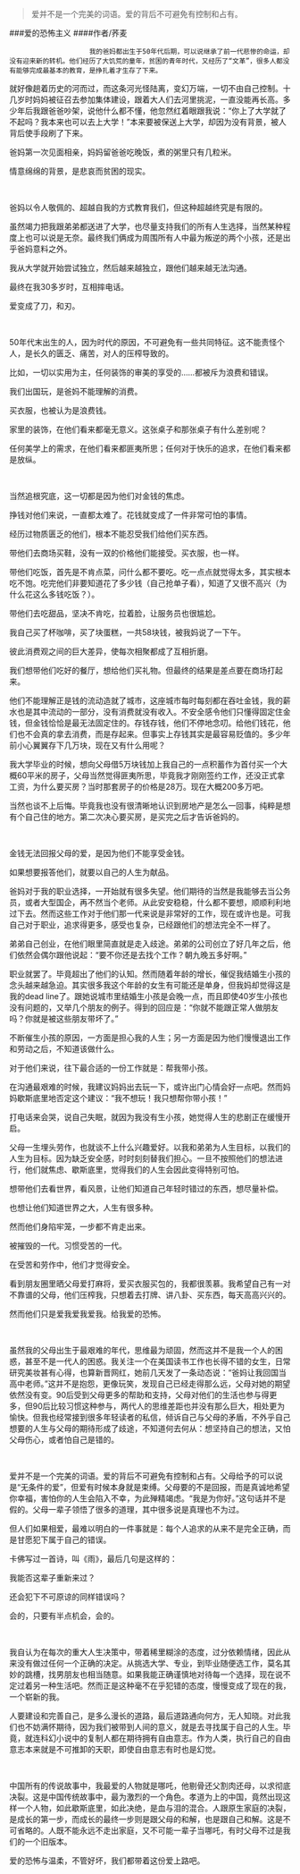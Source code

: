 > 爱并不是一个完美的词语。爱的背后不可避免有控制和占有。

###爱的恐怖主义
####作者/荞麦

						我的爸妈都出生于50年代后期，可以说继承了前一代悲惨的命运，却没有迎来新的转机。他们经历了大饥荒的童年，贫困的青年时代，又经历了“文革”，很多人都没有能够完成最基本的教育，是挣扎着才生存了下来。
就好像趟着历史的河而过，而这条河光怪陆离，变幻万端，一切不由自己控制。十几岁时妈妈被征召去参加集体建设，跟着大人们去河里挑泥，一直没能再长高。多少年后我跟爸爸吵架，说他什么都不懂，他忽然红着眼跟我说：“你上了大学就了不起吗？我本来也可以去上大学！”本来要被保送上大学，却因为没有背景，被人背后使手段刷了下来。
爸妈第一次见面相亲，妈妈留爸爸吃晚饭，煮的粥里只有几粒米。
情意绵绵的背景，是悲哀而贫困的现实。
 
爸妈以令人敬佩的、超越自我的方式教育我们，但这种超越终究是有限的。
虽然竭力把我跟弟弟都送进了大学，也尽量支持我们的所有人生选择，当然某种程度上也可以说是无奈。最终我们俩成为周围所有人中最为叛逆的两个小孩，还是出乎爸妈意料之外。
我从大学就开始尝试独立，然后越来越独立，跟他们越来越无法沟通。
最终在我30多岁时，互相摔电话。
爱变成了刀，和刃。
 
50年代末出生的人，因为时代的原因，不可避免有一些共同特征。这不能责怪个人，是长久的匮乏、痛苦，对人的压榨导致的。
比如，一切以实用为主，任何装饰的审美的享受的……都被斥为浪费和错误。
我们出国玩，是爸妈不能理解的消费。
买衣服，也被认为是浪费钱。
家里的装饰，在他们看来都毫无意义。这张桌子和那张桌子有什么差别呢？
任何美学上的需求，在他们看来都匪夷所思；任何对于快乐的追求，在他们看来都是放纵。
 
当然追根究底，这一切都是因为他们对金钱的焦虑。
挣钱对他们来说，一直都太难了。花钱就变成了一件非常可怕的事情。
经历过物质匮乏的他们，根本不能忍受我们给他们买东西。
带他们去商场买鞋，没有一双的价格他们能接受。买衣服，也一样。
带他们吃饭，首先是不肯点菜，问什么都不要吃。吃一点点就觉得太多，其实根本吃不饱。吃完他们非要知道花了多少钱（自己抢单子看），知道了又很不高兴（为什么花这么多钱吃饭？）。
带他们去吃甜品，坚决不肯吃，拉着脸，让服务员也很尴尬。
我自己买了杯咖啡，买了块蛋糕，一共58块钱，被我妈说了一下午。
彼此消费观之间的巨大差异，使每次相聚都成了互相折磨。
我们想带他们吃好的餐厅，想给他们买礼物。但最终的结果是差点要在商场打起来。
他们不能理解正是钱的流动造就了城市，这座城市每时每刻都在吞吐金钱，我的薪水也是其中流动的一部分，没有消费就没有收入。不安全感令他们只懂得固定住金钱，但金钱恰恰是最无法固定住的。存钱存钱，他们不停地念叨。给他们钱花，他们也不会真的拿去消费，而是存起来。但事实上存钱其实是最容易贬值的。多少年前小心翼翼存下几万块，现在又有什么用呢？
我大学毕业的时候，想向父母借5万块钱加上我自己的一点积蓄作为首付买一个大概60平米的房子，父母当然觉得匪夷所思，毕竟我才刚刚签约工作，还没正式拿工资，为什么要买房？当时那套房子的价格是28万。现在大概200多万吧。
当然也谈不上后悔。毕竟我也没有很清晰地认识到房地产是怎么一回事，纯粹是想有个自己住的地方。第二次决心要买房，是买完之后才告诉爸妈的。
 
金钱无法回报父母的爱，是因为他们不能享受金钱。
如果想要报答他们，就要以自己的人生为献品。
爸妈对于我的职业选择，一开始就有很多失望。他们期待的当然是我能够去当公务员，或者大型国企，再不然当个老师。从此安安稳稳，什么都不要想，顺顺利利地过下去。然而这些工作对于他们那一代来说是非常好的工作，现在或许也是。可我自己对于职业，追求得更多，感受也复杂，已经跟他们的想法完全不一样了。
弟弟自己创业，在他们眼里简直就是走入歧途。弟弟的公司创立了好几年之后，他们依然会偶尔跟他说起：“要不你还是去找个工作？朝九晚五多好啊。”
职业就罢了。毕竟超出了他们的认知。然而随着年龄的增长，催促我结婚生小孩的念头越来越急迫。其实很多我这个年龄的女生有可能还是单身，但我妈却觉得这是我的dead line了。跟她说城市里结婚生小孩是会晚一点，而且即使40岁生小孩也没有问题的，又举几个朋友的例子。得到的回应是：“你就不能跟正常人做朋友吗？你就是被这些朋友带坏了。”
不断催生小孩的原因，一方面是担心我的人生；另一方面是因为他们慢慢退出工作和劳动之后，不知道该做什么。
对于他们来说，往下最合适的一份工作就是：帮我带小孩。
在沟通最艰难的时候，我建议妈妈出去玩一下，或许出门心情会好一点吧。然而妈妈歇斯底里地否定这个建议：“我不想玩！我只想帮你带小孩！”
打电话来会哭，说自己失眠，就因为我没有生小孩，她觉得人生的悲剧正在缓慢开启。
父母一生埋头劳作，也就谈不上什么兴趣爱好。以我和弟弟为人生目标，以我们的人生为目标。因为缺乏安全感，时时刻刻替我们担心。一旦不按照他们的想法进行，他们就焦虑、歇斯底里，觉得我们的人生会因此变得特别可怕。
想带他们去看世界，看风景，让他们知道自己年轻时错过的东西，想尽量补偿。
也想让他们知道世界之大，人生有很多种。
然而他们身陷牢笼，一步都不肯走出来。
被摧毁的一代。习惯受苦的一代。
在受苦和劳作中，他们才觉得安全。
看到朋友圈里晒父母爱打麻将，爱买衣服买包的，我都很羡慕。我希望自己有一对不靠谱的父母，他们压榨我，只想着去打牌、讲八卦、买东西，每天高高兴兴的。
然而他们只是爱我爱我爱我。给我爱的恐怖。
 
虽然我的父母出生于最艰难的年代，思维最为顽固，然而这并不是我一个人的困惑，甚至不是一代人的困惑。我关注一个在美国读书工作也长得不错的女生，日常研究美妆甚有心得，也算新晋网红，她前几天发了一条动态说：“爸妈让我回国当高中老师。”这并不是抱怨，更像玩笑，发现自己已经走得那么远，父母对她的期望依然没有变。90后受到父母更多的帮助和支持，父母对他们的生活也参与得更多，但90后比较习惯这种参与，两代人的思维差距也并没有那么巨大，相处更为愉快。但我也经常接到很多年轻读者的私信，倾诉自己与父母的矛盾，不外乎自己想要的人生与父母的期待形成了歧途，不知道何去何从：想坚持自己的想法，又怕父母伤心，或者怕自己是错的。
 
爱并不是一个完美的词语。爱的背后不可避免有控制和占有。父母给予的可以说是“无条件的爱”，但爱有时候本身就是束缚。父母要的不是回报，而是真诚地希望你幸福，害怕你的人生会陷入不幸，为此殚精竭虑。“我是为你好。”这句话并不是假的。父母一辈子领悟了很多的道理，其中很多说是真理也不为过。
但人们如果相爱，最难以明白的一件事就是：每个人追求的从来不是完全正确，而是甘愿犯下属于自己的错误。
卡佛写过一首诗，叫《雨》，最后几句是这样的：
我能否这辈子重新来过？
还会犯下不可原谅的同样错误吗？
会的，只要有半点机会，会的。
 
我自认为在每次的重大人生决策中，带着稀里糊涂的态度，过分依赖情绪，因此从来没有做过任何一个正确的决定。从挑选大学、专业，到毕业随便选工作，莫名其妙的跳槽，找男朋友也相当随意。如果我能正确谨慎地对待每一个选择，现在说不定过着另一种生活吧。然而正是这种毫不在乎犯错的态度，慢慢变成了现在的我，一个崭新的我。
人要建设和完善自己，是多么漫长的道路，最后道路通向何方，无人知晓。对此我们也不妨满怀期待，因为我们被带到人间的意义，就是去寻找属于自己的人生。毕竟，就连科幻小说中的复制人都在期待拥有自由意志。作为人类，执行自己的自由意志本来就是不可推卸的天职，即使自由意志有时也是幻觉。
 
中国所有的传说故事中，我最爱的人物就是哪吒，他剔骨还父割肉还母，以求彻底决裂。这是中国传统故事中，最为激烈的一个角色。孝道为上的中国，竟然出现这样一个人物，如此歇斯底里，如此决绝，是血与泪的混合。人跟原生家庭的决裂，是成长的第一步，而成长的最终一步则是跟父母的和解，也是跟自己和解。这是不可省略的。人既不能永远不走出家庭，又不可能一辈子当哪吒，有时父母不过是我们的一个旧版本。
爱的恐怖与温柔，不管好坏，我们都带着这份爱上路吧。			  		